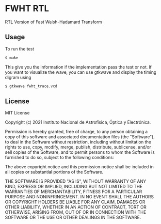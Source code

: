 # 	FWHT RTL

RTL Version of Fast Walsh-Hadamard Transform



## Usage

To run the test 

```bash
$ make 
```

This give you the information if the implementation pass the test or not.  If you want to visualize the wave, you can use gtkwave and display the timing digram using

```bash
$ gtkwave fwht_trace.vcd
```



## License

MIT License

Copyright (c) 2021 Instituto Nacional de Astrofísica, Óptica y Electrónica.

Permission is hereby granted, free of charge, to any person obtaining a copy of this software and associated documentation files (the "Software"), to deal in the Software without restriction, including without limitation the rights to use, copy, modify, merge, publish, distribute, sublicense, and/or sell copies of the Software, and to permit persons to whom the Software is furnished to do so, subject to the following conditions:

The above copyright notice and this permission notice shall be included in all copies or substantial portions of the Software.

THE SOFTWARE IS PROVIDED "AS IS", WITHOUT WARRANTY OF ANY KIND, EXPRESS OR IMPLIED, INCLUDING BUT NOT LIMITED TO THE WARRANTIES OF MERCHANTABILITY, FITNESS FOR A PARTICULAR PURPOSE AND NONINFRINGEMENT. IN NO EVENT SHALL THE AUTHORS OR COPYRIGHT HOLDERS BE LIABLE FOR ANY CLAIM, DAMAGES OR OTHER LIABILITY, WHETHER IN AN ACTION OF CONTRACT, TORT OR OTHERWISE, ARISING FROM, OUT OF OR IN CONNECTION WITH THE SOFTWARE OR THE USE OR OTHER DEALINGS IN THE SOFTWARE.